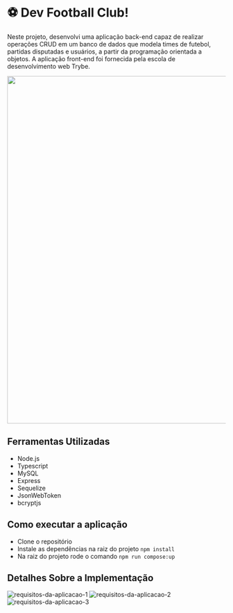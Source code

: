 # ⚽ Dev Football Club!

Neste projeto, desenvolvi uma aplicação back-end capaz de realizar operações CRUD em um banco de dados que modela times de futebol, partidas disputadas e usuários, a partir da programação orientada a objetos. A aplicação front-end foi fornecida pela escola de desenvolvimento web Trybe.

<div align="center">
  <img src="https://github.com/bermartorano/dev-football-club/assets/110858573/6f841605-4acd-4d16-82ae-b6c2e6680b3a" width=800px"/>
</div>

## Ferramentas Utilizadas
* Node.js
* Typescript
* MySQL
* Express
* Sequelize
* JsonWebToken
* bcryptjs

## Como executar a aplicação
* Clone o repositório
* Instale as dependências na raiz do projeto `npm install`
* Na raiz do projeto rode o comando `npm run compose:up`

## Detalhes Sobre a Implementação

![requisitos-da-aplicacao-1](https://github.com/bermartorano/dev-football-club/assets/110858573/150583de-9a44-4448-be7e-f73a72909610)
![requisitos-da-aplicacao-2](https://github.com/bermartorano/dev-football-club/assets/110858573/875b0dd7-1265-4de4-a8ae-91956fb8535d)
![requisitos-da-aplicacao-3](https://github.com/bermartorano/dev-football-club/assets/110858573/f31b6e10-eb05-47a5-8efa-e810bcb88ff5)


